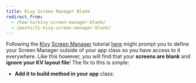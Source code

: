 ```yaml
---
title: Kivy Screen Manager Blank
redirect_from:
  - /how-to/kivy-screen-manager-blank/
  - /posts/31-kivy-screen-manager-blank/
---
```


<p>Following the <a href="http://kivy.org/">Kivy</a> <a href="http://kivy.org/docs/api-kivy.uix.screenmanager.html">Screen Manager</a> tutorial <a href="http://kivy.org/docs/api-kivy.uix.screenmanager.html">here</a> might prompt you to define your Screen Manager outside of your app class so you have access to it everywhere. Like this however, you will find that your <strong>screens are blank</strong> and <strong>ignore your KV layout file</strong>!&nbsp;The fix to this is simple:</p>

<ul>
	<li><strong>Add it to build method in your app</strong> class:</li>
</ul>
<script src="https://gist.github.com/maxmumford/7719012.js"></script>